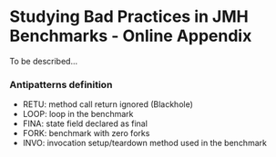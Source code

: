 # Studying Bad Practices in JMH Benchmarks - Online Appendix

To be described...

### Antipatterns definition

 - RETU: method call return ignored (Blackhole)
 - LOOP: loop in the benchmark
 - FINA: state field declared as final
 - FORK: benchmark with zero forks
 - INVO: invocation setup/teardown method used in the benchmark

